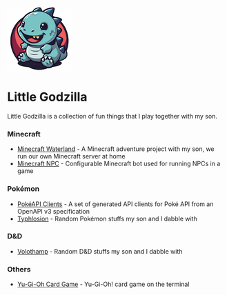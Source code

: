 ![Little Godzilla Logo](images/logo.png)

# Little Godzilla

Little Godzilla is a collection of fun things that I play together with my son.

### Minecraft

* [Minecraft Waterland](https://github.com/cliffano/minecraft-waterland) - A Minecraft adventure project with my son, we run our own Minecraft server at home
* [Minecraft NPC](https://github.com/cliffano/minecraft-npc) - Configurable Minecraft bot used for running NPCs in a game

### Pokémon

* [PokéAPI Clients](https://github.com/oapicf/pokeapi-clients) - A set of generated API clients for Poké API from an OpenAPI v3 specification
* [Typhlosion](https://github.com/cliffano/typhlosion) - Random Pokémon stuffs my son and I dabble with

### D&D

* [Volothamp](https://github.com/cliffano/volothamp) - Random D&D stuffs my son and I dabble with

### Others

* [Yu-Gi-Oh Card Game](https://github.com/cliffano/yu-gi-oh-card-game) - Yu-Gi-Oh! card game on the terminal
